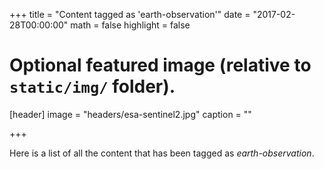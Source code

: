 +++
title = "Content tagged as 'earth-observation'"
date = "2017-02-28T00:00:00"
math = false
highlight = false

# Optional featured image (relative to `static/img/` folder).
[header]
image = "headers/esa-sentinel2.jpg"
caption = ""

+++

Here is a list of all the content that has been tagged as *earth-observation*.
